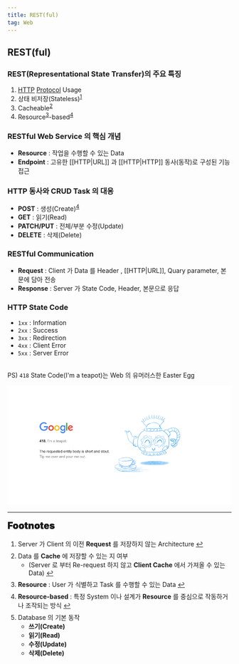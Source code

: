 ```yaml
---
title: REST(ful)
tag: Web
---
```


## REST(ful)

### REST(Representational State Transfer)의 주요 특징

<ol>
  <li><a href="HTTP.md">HTTP</a> <a href="API Type.md">Protocol</a> Usage</li>
  <li>상태 비저장(Stateless)<sup id="less-ref"><a href="#foonote-less">1</a></sup></li>
  <li>Cacheable<sup id="cache-ref"><a href="#foonote-cache">2</a></sup></li>
  <li>Resource<sup id="resource-ref"><a href="#foonote-resource">3</a></sup>-based<sup id="base-ref"><a href="#foonote-base">4</a></sup></li>
</ol>

### RESTful Web Service 의 핵심 개념

- **Resource** : 작업을 수행할 수 있는 Data
- **Endpoint** : 고유한 [[HTTP|URL]] 과 [[HTTP|HTTP]] 동사(동작)로 구성된 기능 접근

### HTTP 동사와 CRUD Task 의 대응

- **POST** : 생성(Create)<sup id="crud-ref"><a href="#foonote-crud">4</a></sup>
- **GET** : 읽기(Read)
- **PATCH/PUT** : 전체/부분 수정(Update)
- **DELETE** : 삭제(Delete)

### RESTful Communication

- **Request** : Client 가 Data 를 Header , [[HTTP|URL]], Quary parameter, 본문에 담아 전송
- **Response** : Server 가 State Code, Header, 본문으로 응답

### HTTP State Code

- `1xx` : Information
- `2xx` : Success
- `3xx` : Redirection
- `4xx` : Client Error
- `5xx` : Server Error

<br>PS) `418` State Code(I'm a teapot)는 Web 의 유머러스한 Easter Egg

![GoogleStatus418](../Media/GoogleStatus418.png)

---

<span style="display: block; font-size: 1.5em; margin-top: 0.83em; margin-bottom: 0.83em; margin-left: 0; margin-right: 0; font-weight: 900; text-shadow: 0px 0px 0.5px #000">Footnotes</span>

<ol>
  <li id="foonote-less">Server 가 Client 의 이전 <b>Request</b> 를 저장하지 않는 Architecture
    <a href="#less-ref" title="Return">↩</a>
  </li>
  <p style='margin-top: 0.5em; margin-bottom: 0.5em'></p>
  <li id="foonote-cache">Data 를 <b>Cache</b> 에 저장할 수 있는 지 여부
    <ul>
      <li>(Server 로 부터 Re-request 하지 않고 <b>Client Cache</b> 에서 가져올 수 있는 Data)
        <a href="#cache-ref" title="Return">↩</a>
      </li>
    </ul>
  </li>
  <p style='margin-top: 0.5em; margin-bottom: 0.5em'></p>
  <li id="foonote-base"><b>Resource</b> : User 가 식별하고 Task 를 수행할 수 있는 Data
    <a href="#base-ref" title="Return">↩</a>
  </li>
  <p style='margin-top: 0.5em; margin-bottom: 0.5em'></p>
  <li id="foonote-base"><b>Resource-based</b> : 특정 System 이나 설계가 <b>Resource</b> 를 중심으로 작동하거나 조작되는 방식
    <a href="#base-ref" title="Return">↩</a>
  </li>
  <p style='margin-top: 0.5em; margin-bottom: 0.5em'></p>
  <li id="foonote-crud">Database 의 기본 동작
    <ul>
      <li><b>쓰기(Create)</b></li>
      <li><b>읽기(Read)</b></li>
      <li><b>수정(Update)</b></li>
      <li><b>삭제(Delete)</b></li>
    </ul>
  </li>
</ol>
